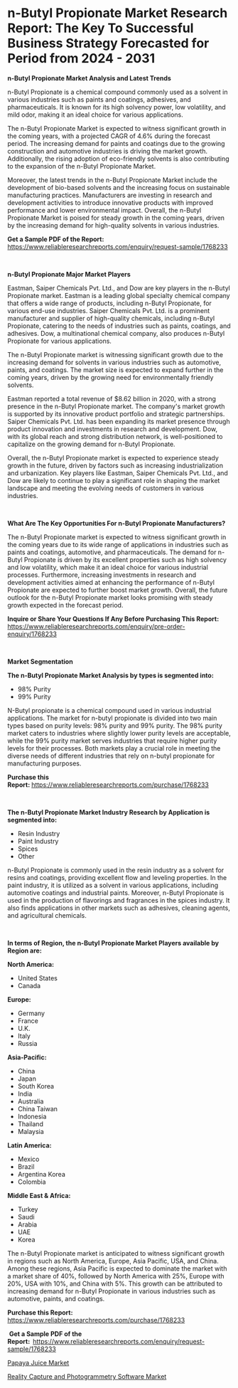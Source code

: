 <p><h1>n-Butyl Propionate Market Research Report: The Key To Successful Business Strategy Forecasted for Period from 2024 - 2031</h1></p><p><strong>n-Butyl Propionate Market Analysis and Latest Trends</strong></p>
<p><p>n-Butyl Propionate is a chemical compound commonly used as a solvent in various industries such as paints and coatings, adhesives, and pharmaceuticals. It is known for its high solvency power, low volatility, and mild odor, making it an ideal choice for various applications.</p><p>The n-Butyl Propionate Market is expected to witness significant growth in the coming years, with a projected CAGR of 4.6% during the forecast period. The increasing demand for paints and coatings due to the growing construction and automotive industries is driving the market growth. Additionally, the rising adoption of eco-friendly solvents is also contributing to the expansion of the n-Butyl Propionate Market.</p><p>Moreover, the latest trends in the n-Butyl Propionate Market include the development of bio-based solvents and the increasing focus on sustainable manufacturing practices. Manufacturers are investing in research and development activities to introduce innovative products with improved performance and lower environmental impact. Overall, the n-Butyl Propionate Market is poised for steady growth in the coming years, driven by the increasing demand for high-quality solvents in various industries.</p></p>
<p><strong>Get a Sample PDF of the Report:&nbsp;</strong> <a href="https://www.reliableresearchreports.com/enquiry/request-sample/1768233">https://www.reliableresearchreports.com/enquiry/request-sample/1768233</a></p>
<p>&nbsp;</p>
<p><strong>n-Butyl Propionate Major Market Players</strong></p>
<p><p>Eastman, Saiper Chemicals Pvt. Ltd., and Dow are key players in the n-Butyl Propionate market. Eastman is a leading global specialty chemical company that offers a wide range of products, including n-Butyl Propionate, for various end-use industries. Saiper Chemicals Pvt. Ltd. is a prominent manufacturer and supplier of high-quality chemicals, including n-Butyl Propionate, catering to the needs of industries such as paints, coatings, and adhesives. Dow, a multinational chemical company, also produces n-Butyl Propionate for various applications.</p><p>The n-Butyl Propionate market is witnessing significant growth due to the increasing demand for solvents in various industries such as automotive, paints, and coatings. The market size is expected to expand further in the coming years, driven by the growing need for environmentally friendly solvents.</p><p>Eastman reported a total revenue of $8.62 billion in 2020, with a strong presence in the n-Butyl Propionate market. The company's market growth is supported by its innovative product portfolio and strategic partnerships. Saiper Chemicals Pvt. Ltd. has been expanding its market presence through product innovation and investments in research and development. Dow, with its global reach and strong distribution network, is well-positioned to capitalize on the growing demand for n-Butyl Propionate.</p><p>Overall, the n-Butyl Propionate market is expected to experience steady growth in the future, driven by factors such as increasing industrialization and urbanization. Key players like Eastman, Saiper Chemicals Pvt. Ltd., and Dow are likely to continue to play a significant role in shaping the market landscape and meeting the evolving needs of customers in various industries.</p></p>
<p>&nbsp;</p>
<p><strong>What Are The Key Opportunities For n-Butyl Propionate Manufacturers?</strong></p>
<p><p>The n-Butyl Propionate market is expected to witness significant growth in the coming years due to its wide range of applications in industries such as paints and coatings, automotive, and pharmaceuticals. The demand for n-Butyl Propionate is driven by its excellent properties such as high solvency and low volatility, which make it an ideal choice for various industrial processes. Furthermore, increasing investments in research and development activities aimed at enhancing the performance of n-Butyl Propionate are expected to further boost market growth. Overall, the future outlook for the n-Butyl Propionate market looks promising with steady growth expected in the forecast period.</p></p>
<p><strong>Inquire or Share Your Questions If Any Before Purchasing This Report:</strong> <a href="https://www.reliableresearchreports.com/enquiry/pre-order-enquiry/1768233">https://www.reliableresearchreports.com/enquiry/pre-order-enquiry/1768233</a></p>
<p>&nbsp;</p>
<p><strong>Market Segmentation</strong></p>
<p><strong>The n-Butyl Propionate Market Analysis by types is segmented into:</strong></p>
<p><ul><li>98% Purity</li><li>99% Purity</li></ul></p>
<p><p>N-Butyl propionate is a chemical compound used in various industrial applications. The market for n-butyl propionate is divided into two main types based on purity levels: 98% purity and 99% purity. The 98% purity market caters to industries where slightly lower purity levels are acceptable, while the 99% purity market serves industries that require higher purity levels for their processes. Both markets play a crucial role in meeting the diverse needs of different industries that rely on n-butyl propionate for manufacturing purposes.</p></p>
<p><strong>Purchase this Report:&nbsp;</strong><a href="https://www.reliableresearchreports.com/purchase/1768233">https://www.reliableresearchreports.com/purchase/1768233</a></p>
<p>&nbsp;</p>
<p><strong>The n-Butyl Propionate Market Industry Research by Application is segmented into:</strong></p>
<p><ul><li>Resin Industry</li><li>Paint Industry</li><li>Spices</li><li>Other</li></ul></p>
<p><p>n-Butyl Propionate is commonly used in the resin industry as a solvent for resins and coatings, providing excellent flow and leveling properties. In the paint industry, it is utilized as a solvent in various applications, including automotive coatings and industrial paints. Moreover, n-Butyl Propionate is used in the production of flavorings and fragrances in the spices industry. It also finds applications in other markets such as adhesives, cleaning agents, and agricultural chemicals.</p></p>
<p>&nbsp;</p>
<p><strong>In terms of Region, the n-Butyl Propionate Market Players available by Region are:</strong></p>
<p>
    <p> <strong> North America: </strong>
        <ul>
            <li>United States</li>
            <li>Canada</li>
        </ul>
        </p> 
    <p> <strong> Europe: </strong>
        <ul>
            <li>Germany</li>
            <li>France</li>
            <li>U.K.</li>
            <li>Italy</li>
            <li>Russia</li>
        </ul>
        </p> 
    <p> <strong> Asia-Pacific: </strong>
        <ul>
            <li>China</li>
            <li>Japan</li>
            <li>South Korea</li>
            <li>India</li>
            <li>Australia</li>
            <li>China Taiwan</li>
            <li>Indonesia</li>
            <li>Thailand</li>
            <li>Malaysia</li>
        </ul>
        </p> 
    <p> <strong> Latin America: </strong>
        <ul>
            <li>Mexico</li>
            <li>Brazil</li>
            <li>Argentina Korea</li>
            <li>Colombia</li>
        </ul>
        </p> 
    <p> <strong> Middle East & Africa: </strong>
        <ul>
            <li>Turkey</li>
            <li>Saudi</li>
            <li>Arabia</li>
            <li>UAE</li>
            <li>Korea</li>
        </ul>
    </p>
    </p>
<p><p>The n-Butyl Propionate market is anticipated to witness significant growth in regions such as North America, Europe, Asia Pacific, USA, and China. Among these regions, Asia Pacific is expected to dominate the market with a market share of 40%, followed by North America with 25%, Europe with 20%, USA with 10%, and China with 5%. This growth can be attributed to increasing demand for n-Butyl Propionate in various industries such as automotive, paints, and coatings.</p></p>
<p><strong>Purchase this Report: </strong><a href="https://www.reliableresearchreports.com/purchase/1768233">https://www.reliableresearchreports.com/purchase/1768233</a></p>
<p>&nbsp;<strong>Get a Sample PDF of the Report:&nbsp;&nbsp;</strong><a href="https://www.reliableresearchreports.com/enquiry/request-sample/1768233">https://www.reliableresearchreports.com/enquiry/request-sample/1768233</a></p>
<p><strong></strong></p>
<p><p><a href="https://view.publitas.com/reportprime-1/papaya-juice-market-size-evaluating-its-market-trends-growth-and-projections-2024-2031/">Papaya Juice Market</a></p><p><a href="https://changeable-paste-463.notion.site/Reality-Capture-and-Photogrammetry-Software-Market-Size-Share-Trends-Analysis-Report-By-Applicati-d4b017222b904d51b31dd012ee113f8c">Reality Capture and Photogrammetry Software Market</a></p></p>